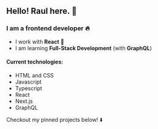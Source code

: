 ## Hello! Raul here. :wave:

### I am a frontend developer :fire:

- I work with <strong>React</strong> 🎯
- I am learning <b>Full-Stack Development</b> (with <b>GraphQL</b>)

#### Current technologies:
- HTML and CSS
- Javascript
- Typescript
- React
- Next.js
- GraphQL

Checkout my pinned projects below! :arrow_down:
